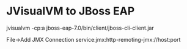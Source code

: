 # JVisualVM to JBoss EAP

jvisualvm -cp:a jboss-eap-7.0/bin/client/jboss-cli-client.jar

File->Add JMX Connection
service:jmx:http-remoting-jmx://host:port
